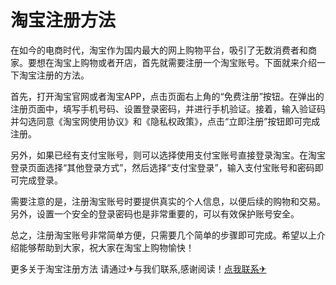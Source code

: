 # 淘宝注册方法

在如今的电商时代，淘宝作为国内最大的网上购物平台，吸引了无数消费者和商家。要想在淘宝上购物或者开店，首先就需要注册一个淘宝账号。下面就来介绍一下淘宝注册的方法。

首先，打开淘宝官网或者淘宝APP，点击页面右上角的“免费注册”按钮。在弹出的注册页面中，填写手机号码、设置登录密码，并进行手机验证。接着，输入验证码并勾选同意《淘宝网使用协议》和《隐私权政策》，点击“立即注册”按钮即可完成注册。

另外，如果已经有支付宝账号，则可以选择使用支付宝账号直接登录淘宝。在淘宝登录页面选择“其他登录方式”，然后选择“支付宝登录”，输入支付宝账号和密码即可完成登录。

需要注意的是，注册淘宝账号时要提供真实的个人信息，以便后续的购物和交易。另外，设置一个安全的登录密码也是非常重要的，可以有效保护账号安全。

总之，注册淘宝账号非常简单方便，只需要几个简单的步骤即可完成。希望以上介绍能够帮助到大家，祝大家在淘宝上购物愉快！

更多关于淘宝注册方法 请通过✈与我们联系,感谢阅读！[点我联系✈](https://bbs.k02.cc)
